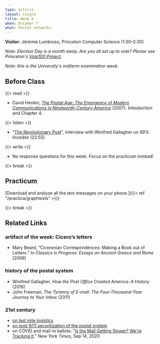 ```yaml
---
type: article
layout: single
title: Week 6
when: October 7
what: Postal networks.
---
```


**Visitor:** Jérémie Lumbroso, Princeton Computer Science (1:30–2:30)

*Note: Election Day is a month away. Are you all set up to vote? Please see Princeton's [Vote100 Project](https://vote100.princeton.edu/).*

*Note: this is the University's midterm examination week.*

## Before Class

{{< read >}}
- David Henkin, *[The Postal Age: The Emergence of Modern Communications in Nineteenth-Century America](https://blackboard.princeton.edu/webapps/blackboard/execute/content/file?cmd=view&content_id=_2570188_1&course_id=_6125607_1&launch_in_new=true)* (2007). Introduction and Chapter 4.


{{< listen >}}
- "[The Revolutionary Post](https://99percentinvisible.org/episode/the-revolutionary-post/)", interview with Winifred Gallagher on *99% Invisible* (22:55)

{{< write >}}
- No response questions for this week. Focus on the practicum instead!

{{< break >}}

## Practicum

[Download and analyze all the text messages on your phone.]({{< ref "/practica/graphtexts" >}})

{{< break >}}

## Related Links

### artifact of the week: Cicero’s letters

- Mary Beard, “Ciceronian Correspondences: Making a Book out of Letters.” In *Classics in Progress: Essays on Ancient Greece and Rome* (2006)

### history of the postal system

- Winifred Gallagher, *How the Post Office Created America: A History* (2016)
- John Freeman, *The Tyranny of E-mail: The Four-Thousand-Year Journey to Your Inbox* (2011)

### 21st century

- [on last mile logistics](https://www.meatspacealgorithms.com/2020-07-11-from-last-mile-to-last-minute-logistics/)
- [on post 9/11 securitization of the postal system](https://mitpress.mit.edu/books/letters-power-lines-and-other-dangerous-things)
- on COVID and mail-in ballots: "[Is the Mail Getting Slower? We're Tracking It](https://www.nytimes.com/interactive/2020/09/14/upshot/is-the-mail-getting-slower-tracker.html)." *New York Times,* Sep 14, 2020